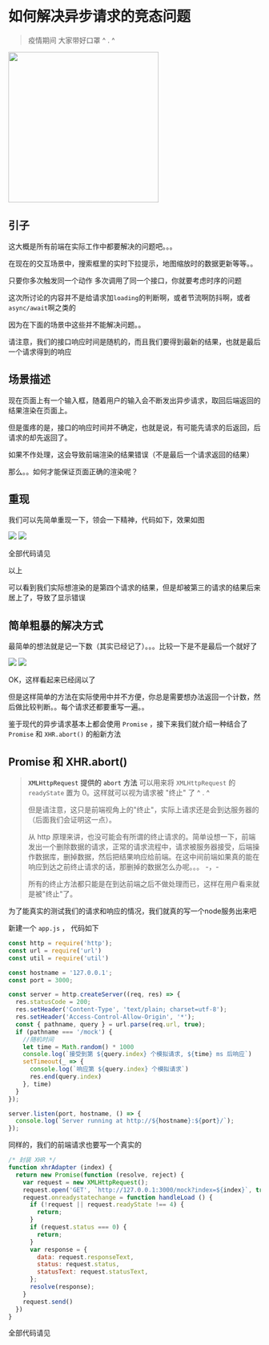 # 如何解决异步请求的竞态问题

> 疫情期间 大家带好口罩 ^ . ^

<img src="https://github.com/YuArtian/blog/blob/master/img/%E6%8F%92%E5%9B%BE/WechatIMG161.jpeg?raw=true" style="width:300px" />

## 引子

这大概是所有前端在实际工作中都要解决的问题吧。。。

在现在的交互场景中，搜索框里的实时下拉提示，地图缩放时的数据更新等等。。

只要你多次触发同一个动作 多次调用了同一个接口，你就要考虑时序的问题

这次所讨论的内容并不是给请求加`loading`的判断啊，或者节流啊防抖啊，或者 `async/await`啊之类的

因为在下面的场景中这些并不能解决问题。。

请注意，我们的接口响应时间是随机的，而且我们要得到最新的结果，也就是最后一个请求得到的响应

## 场景描述

现在页面上有一个输入框，随着用户的输入会不断发出异步请求，取回后端返回的结果渲染在页面上。

但是蛋疼的是，接口的响应时间并不确定，也就是说，有可能先请求的后返回，后请求的却先返回了。

如果不作处理，这会导致前端渲染的结果错误（不是最后一个请求返回的结果）

那么。。如何才能保证页面正确的渲染呢？

## 重现

我们可以先简单重现一下，领会一下精神，代码如下，效果如图

<img src="https://github.com/YuArtian/blog/blob/master/img/%E5%A6%82%E4%BD%95%E8%A7%A3%E5%86%B3%E5%BC%82%E6%AD%A5%E8%AF%B7%E6%B1%82%E7%9A%84%E7%AB%9E%E6%80%81%E9%97%AE%E9%A2%98/1.png?raw=true" />

<img src="https://github.com/YuArtian/blog/blob/master/img/%E5%A6%82%E4%BD%95%E8%A7%A3%E5%86%B3%E5%BC%82%E6%AD%A5%E8%AF%B7%E6%B1%82%E7%9A%84%E7%AB%9E%E6%80%81%E9%97%AE%E9%A2%98/2.gif?raw=true"/>

全部代码请见

以上

可以看到我们实际想渲染的是第四个请求的结果，但是却被第三的请求的结果后来居上了，导致了显示错误

## 简单粗暴的解决方式

最简单的想法就是记一下数（其实已经记了）。。。比较一下是不是最后一个就好了

<img src="https://github.com/YuArtian/blog/blob/master/img/%E5%A6%82%E4%BD%95%E8%A7%A3%E5%86%B3%E5%BC%82%E6%AD%A5%E8%AF%B7%E6%B1%82%E7%9A%84%E7%AB%9E%E6%80%81%E9%97%AE%E9%A2%98/3.png?raw=true"/>

<img src="https://github.com/YuArtian/blog/blob/master/img/%E5%A6%82%E4%BD%95%E8%A7%A3%E5%86%B3%E5%BC%82%E6%AD%A5%E8%AF%B7%E6%B1%82%E7%9A%84%E7%AB%9E%E6%80%81%E9%97%AE%E9%A2%98/4.gif?raw=true"/>

OK，这样看起来已经阔以了

但是这样简单的方法在实际使用中并不方便，你总是需要想办法返回一个计数，然后做比较判断。。每个请求还都要重写一遍。。

鉴于现代的异步请求基本上都会使用  `Promise` ，接下来我们就介绍一种结合了 `Promise` 和 `XHR.abort()` 的船新方法

## Promise 和 XHR.abort()

>  <a src="https://developer.mozilla.org/zh-CN/docs/Web/API/XMLHttpRequest/abort">`XMLHttpRequest` 提供的 `abort` 方法 </a>可以用来将 `XMLHttpRequest` 的 `readyState` 置为 0。这样就可以视为请求被 "终止" 了  ^ . ^
>
> 但是请注意，这只是前端视角上的"终止"，实际上请求还是会到达服务器的（后面我们会证明这一点）。
>
> 从 http 原理来讲，也没可能会有所谓的终止请求的。简单设想一下，前端发出一个删除数据的请求，正常的请求流程中，请求被服务器接受，后端操作数据库，删掉数据，然后把结果响应给前端。在这中间前端如果真的能在响应到达之前终止请求的话，那删掉的数据怎么办呢。。。   -，-
>
> 所有的终止方法都只能是在到达前端之后不做处理而已，这样在用户看来就是被"终止"了。

为了能真实的测试我们的请求和响应的情况，我们就真的写一个node服务出来吧

新建一个 `app.js` ， 代码如下

```javascript
const http = require('http');
const url = require('url')
const util = require('util')

const hostname = '127.0.0.1';
const port = 3000;

const server = http.createServer((req, res) => {
  res.statusCode = 200;
  res.setHeader('Content-Type', 'text/plain; charset=utf-8');
  res.setHeader('Access-Control-Allow-Origin', '*');
  const { pathname, query } = url.parse(req.url, true);
  if (pathname === '/mock') {
    //随机时间
    let time = Math.random() * 1000
    console.log(`接受到第 ${query.index} 个模拟请求, ${time} ms 后响应`)
    setTimeout(_ => {
      console.log(`响应第 ${query.index} 个模拟请求`)
      res.end(query.index)
    }, time)
  }
});

server.listen(port, hostname, () => {
  console.log(`Server running at http://${hostname}:${port}/`);
});

```

同样的，我们的前端请求也要写一个真实的

```javascript
/* 封装 XHR */
function xhrAdapter (index) {
  return new Promise(function (resolve, reject) {
    var request = new XMLHttpRequest();
    request.open('GET', `http://127.0.0.1:3000/mock?index=${index}`, true)
    request.onreadystatechange = function handleLoad () {
      if (!request || request.readyState !== 4) {
        return;
      }
      if (request.status === 0) {
        return;
      }
      var response = {
        data: request.responseText,
        status: request.status,
        statusText: request.statusText,
      };
      resolve(response);
    }
    request.send()
  })
}
```

全部代码请见



